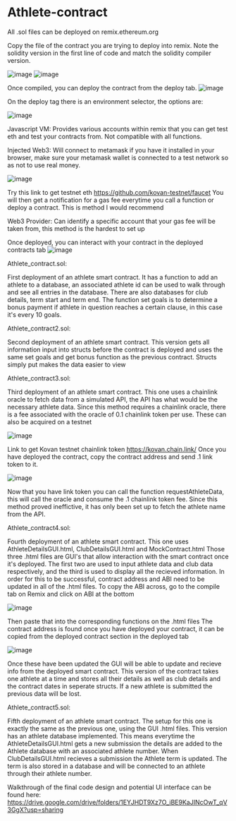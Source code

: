 # Athlete-contract

All .sol files can be deployed on remix.ethereum.org

Copy the file of the contract you are trying to deploy into remix. Note the solidity version in the first line of code and match the solidity compiler version. 

![image](https://user-images.githubusercontent.com/31867189/129259628-0208aa22-db93-49a3-b88f-57b27b63a668.png) ![image](https://user-images.githubusercontent.com/31867189/129259667-597fd8f3-1a23-45bd-8af5-24e4db2760e9.png)

Once compiled, you can deploy the contract from the deploy tab.
![image](https://user-images.githubusercontent.com/31867189/129259738-e151ad87-87e8-490f-b342-47501b01325e.png)

On the deploy tag there is an environment selector, the options are:

![image](https://user-images.githubusercontent.com/31867189/129259806-974f7b56-3f03-408c-be15-ee5513bfe8ee.png)

Javascript VM: Provides various accounts within remix that you can get test eth and test your contracts from. Not compatible with all functions.

Injected Web3: Will connect to metamask if you have it installed in your browser, make sure your metamask wallet is connected to a test network so as not to use real money.

![image](https://user-images.githubusercontent.com/31867189/129261770-cebe9b4c-563e-4a91-834a-92e6b5426c20.png)

Try this link to get testnet eth https://github.com/kovan-testnet/faucet
You will then get a notification for a gas fee everytime you call a function or deploy a contract. This is method I would recommend

Web3 Provider: Can identify a specific account that your gas fee will be taken from, this method is the hardest to set up

Once deployed, you can interact with your contract in the deployed contracts tab
![image](https://user-images.githubusercontent.com/31867189/129259491-24c6b8a3-a7af-4612-b056-dcaccff84608.png)

Athlete_contract.sol:

First deployment of an athlete smart contract. It has a function to add an athlete to a database, an associated athlete id can be used to walk through and see all entries in the database.
There are also databases for club details, term start and term end.
The function set goals is to determine a bonus payment if athlete in question reaches a certain clause, in this case it's every 10 goals.

Athlete_contract2.sol:

Second deployment of an athlete smart contract. This version gets all information input into structs before the contract is deployed and uses the same set goals and get bonus function as the previous contract. Structs simply put makes the data easier to view

Athlete_contract3.sol:

Third deployment of an athlete smart contract. This one uses a chainlink oracle to fetch data from a simulated API, the API has what would be the necessary athlete data. 
Since this method requires a chainlink oracle, there is a fee associated with the oracle of 0.1 chainlink token per use. These can also be acquired on a testnet

![image](https://user-images.githubusercontent.com/31867189/129264432-95011017-5160-4bad-a48d-4556faec5a3e.png)

Link to get Kovan testnet chainlink token https://kovan.chain.link/
Once you have deployed the contract, copy the contract address and send .1 link token to it.

![image](https://user-images.githubusercontent.com/31867189/129300519-dc6c2e2f-45fa-4512-991f-a8028f503e18.png)

Now that you have link token you can call the function requestAthleteData, this will call the oracle and consume the .1 chainlink token fee. 
Since this method proved ineffictive, it has only been set up to fetch the athlete name from the API.

Athlete_contract4.sol:

Fourth deployment of an athlete smart contract. This one uses AthleteDetailsGUI.html, ClubDetailsGUI.html and MockContract.html
Those three .html files are GUI's that allow interaction with the smart contract once it's deployed. The first two are used to input athlete data and club data respectively, and the third is used to display all the recieved information.
In order for this to be successful, contract address and ABI need to be updated in all of the .html files.
To copy the ABI across, go to the compile tab on Remix and click on ABI at the bottom

![image](https://user-images.githubusercontent.com/31867189/129308067-234487d8-f888-43fd-bf9f-4fd05ee1a5d1.png)

Then paste that into the corresponding functions on the .html files
The contract address is found once you have deployed your contract, it can be copied from the deployed contract section in the deployed tab

![image](https://user-images.githubusercontent.com/31867189/129308259-6120696c-161a-4553-986d-1f74fe5c7395.png)

Once these have been updated the GUI will be able to update and recieve info from the deployed smart contract.
This version of the contract takes one athlete at a time and stores all their details as well as club details and the contract dates in seperate structs.
If a new athlete is submitted the previous data will be lost.

Athlete_contract5.sol:

Fifth deployment of an athlete smart contract. The setup for this one is exactly the same as the previous one, using the GUI .html files.
This version has an athlete database implemented. This means everytime the AthleteDetailsGUI.html gets a new submission the details are added to the Athlete database with an associated athlete number. When ClubDetailsGUI.html recieves a submission the Athlete term is updated. The term is also stored in a database and will be connected to an athlete through their athlete number.



Walkthrough of the final code design and potential UI interface can be found here: https://drive.google.com/drive/folders/1EYJHDT9Xz7O_iBE9KaJINcOwT_qV3GgX?usp=sharing




